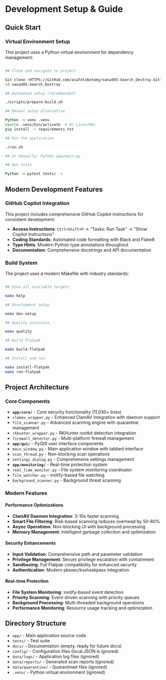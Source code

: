 # Development Setup & Guide

## Quick Start

### Virtual Environment Setup

This project uses a Python virtual environment for dependency management:

```bash

## Clone and navigate to project

Git clone <HTTPS://GitHub.com/asafelobotomy/xanadOS-Search_Destroy.Git>
cd xanadOS-Search_Destroy

## Automated setup (recommended)

./scripts/prepare-build.sh

## Manual setup alternative

Python -m venv .venv
source .venv/bin/activate  # On Linux/Mac
pip install -r requirements.txt

## Run the application

./run.sh

## or manually: Python app/main.py

## Run tests

Python -m pytest tests/ -v
```

## Modern Development Features

### GitHub Copilot Integration

This project includes comprehensive GitHub Copilot instructions for consistent development:

- **Access Instructions**: `Ctrl+Shift+P` → "Tasks: Run Task" → "Show Copilot Instructions"
- **Coding Standards**: Automated code formatting with Black and Flake8
- **Type Hints**: Modern Python type annotations throughout
- **Documentation**: Comprehensive docstrings and API documentation

### Build System

The project uses a modern Makefile with industry standards:

```bash

## View all available targets

make help

## Development setup

make dev-setup

## Quality assurance

make quality

## Build Flatpak

make build-flatpak

## Install and run

make install-flatpak
make run-flatpak
```

## Project Architecture

### Core Components

- **`app/core/`** - Core security functionality (11,030+ lines)
- `clamav_wrapper.py` - Enhanced ClamAV integration with daemon support
- `file_scanner.py` - Advanced scanning engine with quarantine management
- `rkhunter_wrapper.py` - RKHunter rootkit detection integration
- `firewall_detector.py` - Multi-platform firewall management
- **`app/gui/`** - PyQt6 user interface components
- `main_window.py` - Main application window with tabbed interface
- `scan_thread.py` - Non-blocking scan operations
- `settings_dialog.py` - Comprehensive settings management
- **`app/monitoring/`** - Real-time protection system
- `real_time_monitor.py` - File system monitoring coordinator
- `file_watcher.py` - inotify-based file watching
- `background_scanner.py` - Background threat scanning

### Modern Features

#### Performance Optimizations

- **ClamAV Daemon Integration**: 3-10x faster scanning
- **Smart File Filtering**: Risk-based scanning reduces overhead by 50-80%
- **Async Operations**: Non-blocking UI with background processing
- **Memory Management**: Intelligent garbage collection and optimization

#### Security Enhancements

- **Input Validation**: Comprehensive path and parameter validation
- **Privilege Management**: Secure privilege escalation with containment
- **Sandboxing**: Full Flatpak compatibility for enhanced security
- **Authentication**: Modern pkexec/ksshaskpass integration

#### Real-time Protection

- **File System Monitoring**: inotify-based event detection
- **Priority Scanning**: Event-driven scanning with priority queues
- **Background Processing**: Multi-threaded background operations
- **Performance Monitoring**: Resource usage tracking and optimization

## Directory Structure

- `app/` - Main application source code
- `tests/` - Test suite
- `docs/` - Documentation (empty, ready for future docs)
- `config/` - Configuration files (local.JSON is ignored)
- `data/logs/` - Application log files (ignored)
- `data/reports/` - Generated scan reports (ignored)
- `data/quarantine/` - Quarantined files (ignored)
- `.venv/` - Python virtual environment (ignored)
